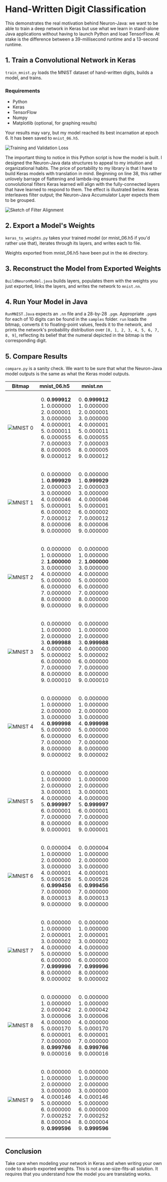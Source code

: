 # Hand-Written Digit Classification

This demonstrates the real motivation behind Neuron-Java: we want to be able to train a deep network in Keras but use what we learn in stand-alone Java applications without having to launch Python and load TensorFlow. At stake is the difference between a 39-millisecond runtime and a 13-second runtime.

## 1. Train a Convolutional Network in Keras

`train_mnist.py` loads the MNIST dataset of hand-written digits, builds a model, and trains. 

### Requirements
- Python
- Keras
- TensorFlow
- Numpy
- Matplotlib (optional, for graphing results)

Your results may vary, but my model reached its best incarnation at epoch 6. It has been saved to `mnist_06.h5`.

![Training and Validation Loss](https://github.com/EricCJoyce/Neuron-Java/blob/master/examples/mnist/loss.png "loss.png")

The important thing to notice in this Python script is how the model is built. I designed the Neuron-Java data structures to appeal to my intuition and organizational habits. The price of portability to my library is that I have to build Keras models with translation in mind. Beginning on line 38, this rather unlovely barrage of flattening and lambda-ing ensures that the convolutional filters Keras learned will align with the fully-connected layers that have learned to respond to them. The effect is illustrated below. Keras interleaves filter output; the Neuron-Java Accumulator Layer expects them to be grouped.

![Sketch of Filter Alignment](https://github.com/EricCJoyce/Neuron-Java/blob/master/examples/mnist/filter_alignment.png "filter_alignment.png")

## 2. Export a Model's Weights

`keras_to_weights.py` takes your trained model (or mnist_06.h5 if you'd rather use that), iterates through its layers, and writes each to file.

Weights exported from mnist_06.h5 have been put in the `06` directory.

## 3. Reconstruct the Model from Exported Weights

`BuildNeuronModel.java` builds layers, populates them with the weights you just exported, links the layers, and writes the network to `mnist.nn`.

## 4. Run Your Model in Java

`RunMNIST.Java` expects an `.nn` file and a 28-by-28 `.pgm`. Appropriate `.pgm`s for each of 10 digits can be found in the `samples` folder. `run` loads the bitmap, converts it to floating-point values, feeds it to the network, and prints the network's probability distribution over `[0, 1, 2, 3, 4, 5, 6, 7, 8, 9]`, reflecting its belief that the numeral depicted in the bitmap is the corresponding digit.

## 5. Compare Results

`compare.py` is a sanity check. We want to be sure that what the Neuron-Java model outputs is the same as what the Keras model outputs.

| Bitmap                                                                                                 | mnist_06.h5                                                                                                                                                                                          | mnist.nn                                                                                                                                                                                             |
| ------------------------------------------------------------------------------------------------------ |:----------------------------------------------------------------------------------------------------------------------------------------------------------------------------------------------------:|:----------------------------------------------------------------------------------------------------------------------------------------------------------------------------------------------------:|
| ![MNIST 0](https://github.com/EricCJoyce/Neuron-C/blob/master/examples/mnist/samples/sample_0.pgm "0") | <ol start="0"><li><b>0.999912</b></li><li>0.000000</li><li>0.000001</li><li>0.000000</li><li>0.000001</li><li>0.000011</li><li>0.000055</li><li>0.000003</li><li>0.000005</li><li>0.000012</li></ol> | <ol start="0"><li><b>0.999912</b></li><li>0.000000</li><li>0.000001</li><li>0.000000</li><li>0.000001</li><li>0.000011</li><li>0.000055</li><li>0.000003</li><li>0.000005</li><li>0.000012</li></ol> |
| ![MNIST 1](https://github.com/EricCJoyce/Neuron-C/blob/master/examples/mnist/samples/sample_1.pgm "1") | <ol start="0"><li>0.000000</li><li><b>0.999929</b></li><li>0.000003</li><li>0.000000</li><li>0.000046</li><li>0.000001</li><li>0.000002</li><li>0.000012</li><li>0.000006</li><li>0.000000</li></ol> | <ol start="0"><li>0.000000</li><li><b>0.999929</b></li><li>0.000003</li><li>0.000000</li><li>0.000046</li><li>0.000001</li><li>0.000002</li><li>0.000012</li><li>0.000006</li><li>0.000000</li></ol> |
| ![MNIST 2](https://github.com/EricCJoyce/Neuron-C/blob/master/examples/mnist/samples/sample_2.pgm "2") | <ol start="0"><li>0.000000</li><li>0.000000</li><li><b>1.000000</b></li><li>0.000000</li><li>0.000000</li><li>0.000000</li><li>0.000000</li><li>0.000000</li><li>0.000000</li><li>0.000000</li></ol> | <ol start="0"><li>0.000000</li><li>0.000000</li><li><b>1.000000</b></li><li>0.000000</li><li>0.000000</li><li>0.000000</li><li>0.000000</li><li>0.000000</li><li>0.000000</li><li>0.000000</li></ol> |
| ![MNIST 3](https://github.com/EricCJoyce/Neuron-C/blob/master/examples/mnist/samples/sample_3.pgm "3") | <ol start="0"><li>0.000000</li><li>0.000000</li><li>0.000000</li><li><b>0.999988</b></li><li>0.000000</li><li>0.000002</li><li>0.000000</li><li>0.000000</li><li>0.000000</li><li>0.000010</li></ol> | <ol start="0"><li>0.000000</li><li>0.000000</li><li>0.000000</li><li><b>0.999988</b></li><li>0.000000</li><li>0.000002</li><li>0.000000</li><li>0.000000</li><li>0.000000</li><li>0.000010</li></ol> |
| ![MNIST 4](https://github.com/EricCJoyce/Neuron-C/blob/master/examples/mnist/samples/sample_4.pgm "4") | <ol start="0"><li>0.000000</li><li>0.000000</li><li>0.000000</li><li>0.000000</li><li><b>0.999998</b></li><li>0.000000</li><li>0.000000</li><li>0.000000</li><li>0.000000</li><li>0.000002</li></ol> | <ol start="0"><li>0.000000</li><li>0.000000</li><li>0.000000</li><li>0.000000</li><li><b>0.999998</b></li><li>0.000000</li><li>0.000000</li><li>0.000000</li><li>0.000000</li><li>0.000002</li></ol> |
| ![MNIST 5](https://github.com/EricCJoyce/Neuron-C/blob/master/examples/mnist/samples/sample_5.pgm "5") | <ol start="0"><li>0.000000</li><li>0.000000</li><li>0.000000</li><li>0.000001</li><li>0.000000</li><li><b>0.999997</b></li><li>0.000001</li><li>0.000000</li><li>0.000000</li><li>0.000001</li></ol> | <ol start="0"><li>0.000000</li><li>0.000000</li><li>0.000000</li><li>0.000001</li><li>0.000000</li><li><b>0.999997</b></li><li>0.000001</li><li>0.000000</li><li>0.000000</li><li>0.000001</li></ol> |
| ![MNIST 6](https://github.com/EricCJoyce/Neuron-C/blob/master/examples/mnist/samples/sample_6.pgm "6") | <ol start="0"><li>0.000004</li><li>0.000000</li><li>0.000000</li><li>0.000000</li><li>0.000001</li><li>0.000526</li><li><b>0.999456</b></li><li>0.000000</li><li>0.000013</li><li>0.000000</li></ol> | <ol start="0"><li>0.000004</li><li>0.000000</li><li>0.000000</li><li>0.000000</li><li>0.000001</li><li>0.000526</li><li><b>0.999456</b></li><li>0.000000</li><li>0.000013</li><li>0.000000</li></ol> |
| ![MNIST 7](https://github.com/EricCJoyce/Neuron-C/blob/master/examples/mnist/samples/sample_7.pgm "7") | <ol start="0"><li>0.000000</li><li>0.000000</li><li>0.000001</li><li>0.000002</li><li>0.000000</li><li>0.000000</li><li>0.000000</li><li><b>0.999996</b></li><li>0.000000</li><li>0.000002</li></ol> | <ol start="0"><li>0.000000</li><li>0.000000</li><li>0.000001</li><li>0.000002</li><li>0.000000</li><li>0.000000</li><li>0.000000</li><li><b>0.999996</b></li><li>0.000000</li><li>0.000002</li></ol> |
| ![MNIST 8](https://github.com/EricCJoyce/Neuron-C/blob/master/examples/mnist/samples/sample_8.pgm "8") | <ol start="0"><li>0.000000</li><li>0.000000</li><li>0.000042</li><li>0.000006</li><li>0.000000</li><li>0.000170</li><li>0.000001</li><li>0.000000</li><li><b>0.999766</b></li><li>0.000016</li></ol> | <ol start="0"><li>0.000000</li><li>0.000000</li><li>0.000042</li><li>0.000006</li><li>0.000000</li><li>0.000170</li><li>0.000001</li><li>0.000000</li><li><b>0.999766</b></li><li>0.000016</li></ol> |
| ![MNIST 9](https://github.com/EricCJoyce/Neuron-C/blob/master/examples/mnist/samples/sample_9.pgm "9") | <ol start="0"><li>0.000000</li><li>0.000000</li><li>0.000000</li><li>0.000000</li><li>0.000146</li><li>0.000000</li><li>0.000000</li><li>0.000252</li><li>0.000004</li><li><b>0.999596</b></li></ol> | <ol start="0"><li>0.000000</li><li>0.000000</li><li>0.000000</li><li>0.000000</li><li>0.000146</li><li>0.000000</li><li>0.000000</li><li>0.000252</li><li>0.000004</li><li><b>0.999596</b></li></ol> |

## Conclusion

Take care when modeling your network in Keras and when writing your own code to absorb exported weights. This is not a one-size-fits-all solution. It requires that you understand how the model you are translating works.

